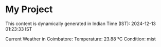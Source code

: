 # My Project

This content is dynamically generated in Indian Time (IST): 2024-12-13 01:23:33 IST


Current Weather in Coimbatore:
Temperature: 23.88 °C
Condition: mist
